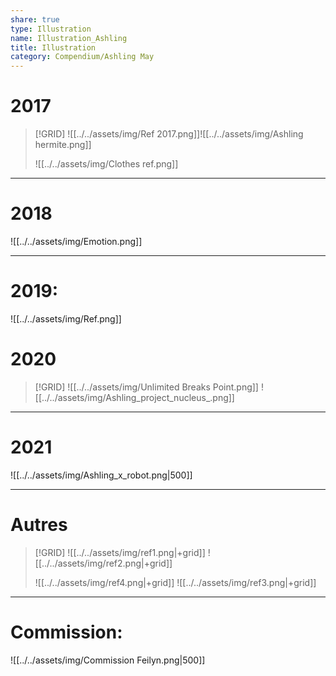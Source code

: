 ```yaml
---
share: true
type: Illustration
name: Illustration_Ashling
title: Illustration
category: Compendium/Ashling May
---
```


# 2017

>[!GRID]
>![[../../assets/img/Ref 2017.png]]![[../../assets/img/Ashling hermite.png]]
>
>![[../../assets/img/Clothes ref.png]]

---
# 2018
![[../../assets/img/Emotion.png]]

---
# 2019:
![[../../assets/img/Ref.png]]

# 2020
>[!GRID]
> ![[../../assets/img/Unlimited Breaks Point.png]] ![[../../assets/img/Ashling_project_nucleus_.png]]

---
# 2021
![[../../assets/img/Ashling_x_robot.png|500]]

---
# Autres
>[!GRID]
>![[../../assets/img/ref1.png|+grid]] ![[../../assets/img/ref2.png|+grid]]
>
>![[../../assets/img/ref4.png|+grid]] ![[../../assets/img/ref3.png|+grid]]


---

# Commission:
![[../../assets/img/Commission Feilyn.png|500]]